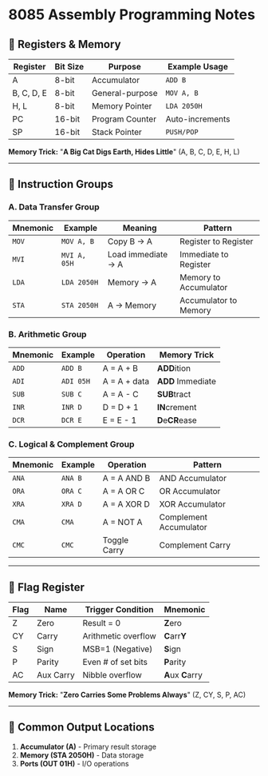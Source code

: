 # 8085 Assembly Programming Notes

## 🔹 Registers & Memory
| Register | Bit Size | Purpose          | Example Usage      |
|----------|---------|------------------|-------------------|
| A        | 8-bit   | Accumulator      | `ADD B`           |
| B, C, D, E | 8-bit | General-purpose  | `MOV A, B`        |
| H, L     | 8-bit   | Memory Pointer   | `LDA 2050H`       |
| PC       | 16-bit  | Program Counter  | Auto-increments   |
| SP       | 16-bit  | Stack Pointer    | `PUSH/POP`        |

**Memory Trick:** "**A Big Cat Digs Earth, Hides Little**" (A, B, C, D, E, H, L)

---

## 🔹 Instruction Groups

### A. Data Transfer Group
| Mnemonic | Example | Meaning | Pattern |
|----------|---------|---------|---------|
| `MOV` | `MOV A, B` | Copy B → A | Register to Register |
| `MVI` | `MVI A, 05H` | Load immediate → A | Immediate to Register |
| `LDA` | `LDA 2050H` | Memory → A | Memory to Accumulator |
| `STA` | `STA 2050H` | A → Memory | Accumulator to Memory |

### B. Arithmetic Group
| Mnemonic | Example | Operation | Memory Trick |
|----------|---------|-----------|--------------|
| `ADD` | `ADD B` | A = A + B | **ADD**ition |
| `ADI` | `ADI 05H` | A = A + data | **ADD** Immediate |
| `SUB` | `SUB C` | A = A - C | **SUB**tract |
| `INR` | `INR D` | D = D + 1 | **IN**crement |
| `DCR` | `DCR E` | E = E - 1 | **D**e**CR**ease |

### C. Logical & Complement Group
| Mnemonic | Example | Operation | Pattern |
|----------|---------|-----------|---------|
| `ANA` | `ANA B` | A = A AND B | AND Accumulator |
| `ORA` | `ORA C` | A = A OR C | OR Accumulator |
| `XRA` | `XRA D` | A = A XOR D | XOR Accumulator |
| `CMA` | `CMA` | A = NOT A | Complement Accumulator |
| `CMC` | `CMC` | Toggle Carry | Complement Carry |

---

## 🔹 Flag Register
| Flag | Name       | Trigger Condition | Mnemonic |
|------|------------|-------------------|----------|
| Z    | Zero       | Result = 0        | **Z**ero |
| CY   | Carry      | Arithmetic overflow | **C**arr**Y** |
| S    | Sign       | MSB=1 (Negative)  | **S**ign |
| P    | Parity     | Even # of set bits | **P**arity |
| AC   | Aux Carry  | Nibble overflow   | **A**ux **C**arry |

**Memory Trick:** "**Zero Carries Some Problems Always**" (Z, CY, S, P, AC)

---

## 🔹 Common Output Locations
1. **Accumulator (A)** - Primary result storage
2. **Memory (STA 2050H)** - Data storage
3. **Ports (OUT 01H)** - I/O operations


